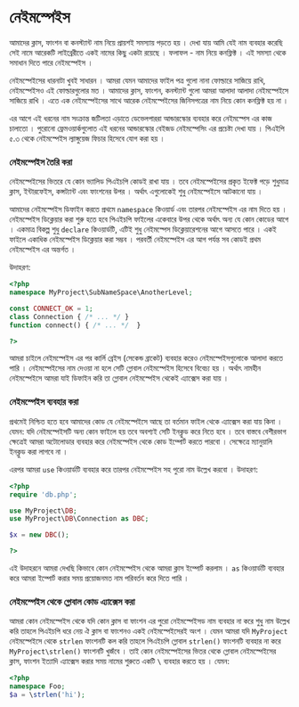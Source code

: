 # নেইমস্পেইস 

আমাদের ক্লাস, ফাংশন বা কনস্ট্যান্ট নাম নিয়ে প্রায়শই সমস্যায় পড়তে হয় । দেখা যায় আমি যেই নাম ব্যবহার করেছি সেই নামে আরেকটি লাইব্রেরীতে একই নামের কিছু একটা রয়েছে । ফলাফল - নাম নিয়ে কনফ্লিক্ট । এই সমস্যা থেকে সমাধান দিতে পারে নেইমস্পেইস । 

নেইমস্পেইসের ধারনাটা খুবই সাধারন । আমরা যেমন আমাদের ফাইল পত্র গুলো নানা ফোল্ডারে সাজিয়ে রাখি, নেইমস্পেইসও এই ফোল্ডারগুলোর মত । আমাদের ক্লাস, ফাংশন, কনস্ট্যান্ট গুলো আমরা আলাদা আলাদা নেইমস্পেইসে সাজিয়ে রাখি । এতে এক নেইমস্পেইসের সাথে আরেক নেইমস্পেইসের জিনিসপত্রের নাম নিয়ে কোন কনফ্লিক্ট হয় না । 

এর আগে এই ধরনের নাম সংক্রান্ত জটিলতা এড়াতে ডেভেলপাররা আন্ডারস্কোর ব্যবহার করে নেইমস্পেস এর কাজ চালাতো । পুরোনো ফ্রেমওয়ার্কগুলোত এই ধরনের আন্ডারস্কোর বেইজড নেইমস্পেসিং এর প্রচেষ্টা দেখা যায় । পিএইপি ৫.৩ থেকে নেইমস্পেইস ল্যাঙ্গুয়েজ ফিচার হিসেবে যোগ করা হয় । 


### নেইমস্পেইস তৈরি করা 

নেইমস্পেইসের ভিতরে যে কোন ভ্যালিড পিএইচপি কোডই রাখা যায় । তবে নেইমস্পেইসের প্রকৃত ইফেক্ট পড়ে শুধুমাত্র ক্লাস, ইন্টারফেইস, কন্সট্যান্ট এবং ফাংশনের উপর । অর্থাৎ এগুলোকেই শুধু নেইমস্পেইসে আটকানো যায় । 

আমাদের নেইমস্পেইস ডিফাইন করতে প্রথমে `namespace` কিওয়ার্ড এবং তারপর নেইমস্পেইস এর নাম দিতে হয় । নেইমস্পেইস ডিক্লেয়ার করা শুরু হতে হবে পিএইচপি ফাইলের একেবারে উপর থেকে অর্থাৎ অন্য যে কোন কোডের আগে । একমাত্র বিকল্প শুধু `declare` কিওয়ার্ডটি, এটিই শুধু নেইমস্পেস ডিক্লেয়ারেশনের আগে আসতে পারে । একই ফাইলে একাধিক নেইমস্পেইস ডিক্লেয়ার করা সম্ভব । পরবর্তী নেইমস্পেইস এর আগ পর্যন্ত সব কোডই প্রথম নেইমস্পেইস এর অন্তর্গত । 

উদাহরণ: 

```php
<?php
namespace MyProject\SubNameSpace\AnotherLevel;

const CONNECT_OK = 1;
class Connection { /* ... */ }
function connect() { /* ... */  }

?>
```

আমরা চাইলে নেইমস্পেইস এর পর কার্লি ব্রেইস (সেকেন্ড ব্রাকেট) ব্যবহার করেও নেইমস্পেইসগুলোকে আলাদা করতে পারি । নেইমস্পেইসের নাম দেওয়া না হলে সেটি গ্লোবাল নেইমস্পেইস হিসেবে বিবেচ্য হয় । অর্থাৎ নামহীন নেইমস্পেইসে আমরা যাই ডিফাইন করি তা গ্লোবাল নেইমস্পেইস থেকেই এ্যাক্সেস করা যায় । 

### নেইমস্পেইস ব্যবহার করা 

প্রথমেই নিশ্চিত হতে হবে আমাদের কোড যে নেইমস্পেইসে আছে তা বর্তমান ফাইল থেকে এ্যাক্সেস করা যায় কিনা । যেমন: যদি নেইমস্পেইসটি অন্য কোন ফাইলে হয় তবে অবশ্যই সেটি ইনক্লুড করে নিতে হবে । তবে বাস্তবে বেশীরভাগ ক্ষেত্রেই আমরা অটোলোডার ব্যবহার করে নেইমস্পেইস থেকে কোড ইম্পোর্ট করতে পারবো । সেক্ষেত্রে ম্যানুয়ালি ইনক্লুড করা লাগবে না । 

এরপর আমরা `use` কিওয়ার্ডটি ব্যবহার করে তারপর নেইমস্পেইস সহ পুরো নাম উল্লেখ করবো । উদাহরণ: 

```php
<?php 
require 'db.php'; 

use MyProject\DB; 
use MyProject\DB\Connection as DBC; 

$x = new DBC(); 

?>
```

এই উদাহরনে আমরা দেখছি কিভাবে কোন নেইমস্পেইস থেকে আমরা ক্লাস ইম্পোর্ট করলাম । `as` কিওয়ার্ডটি ব্যবহার করে আমরা ইম্পোর্ট করার সময় প্রয়োজনমত নাম পরিবর্তন করে দিতে পারি । 

### নেইমস্পেইস থেকে গ্লোবাল কোড এ্যাক্সেস করা 

আমরা কোন নেইমস্পেইস থেকে যদি কোন ক্লাস বা ফাংশন এর পুরো নেইমস্পেইসড নাম ব্যবহার না করে শুধু নাম উল্লেখ করি তাহলে পিএইচপি ধরে নেয় ঐ ক্লাস বা ফাংশনও একই নেইমস্পেইসেরই অংশ । যেমন আমরা যদি `MyProject` নেইমস্পেইসে থেকে `strlen` ফাংশনটি কল করি তাহলে পিএইচপি গ্লোবাল `strlen()` ফাংশনটি ব্যবহার না করে `MyProject\strlen()` ফাংশনটি খুজঁবে । তাই কোন নেইমস্পেইসের ভিতর থেকে গ্লোবাল নেইমস্পেইসের ক্লাস, ফাংশন ইত্যাদি এ্যাক্সেস করার সময় নামের শুরুতে একটি `\` ব্যবহার করতে হয় । যেমন: 

```php
<?php
namespace Foo;
$a = \strlen('hi'); 
```

